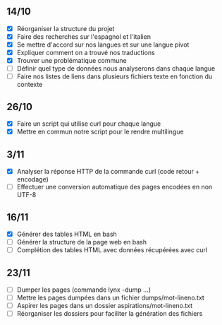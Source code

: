 ## 14/10
- [x] Réorganiser la structure du projet
- [x] Faire des recherches sur l'espagnol et l'italien
- [x] Se mettre d'accord sur nos langues et sur une langue pivot
- [x] Expliquer comment on a trouvé nos traductions
- [x] Trouver une problématique commune
- [ ] Définir quel type de données nous analyserons dans chaque langue
- [ ] Faire nos listes de liens dans plusieurs fichiers texte en fonction du contexte
## 26/10
- [x] Faire un script qui utilise curl pour chaque langue
- [x] Mettre en commun notre script pour le rendre multilingue
## 3/11
- [x] Analyser la réponse HTTP de la commande curl (code retour + encodage)
- [ ] Effectuer une conversion automatique des pages encodées en non UTF-8
## 16/11
- [x] Générer des tables HTML en bash
- [ ] Générer la structure de la page web en bash
- [ ] Complétion des tables HTML avec données récupérées avec curl
## 23/11
- [ ] Dumper les pages (commande lynx -dump ...)
- [ ] Mettre les pages dumpées dans un fichier dumps/mot-lineno.txt
- [ ] Aspirer les pages dans un dossier aspirations/mot-lineno.txt
- [ ] Réorganiser les dossiers pour faciliter la génération des fichiers
